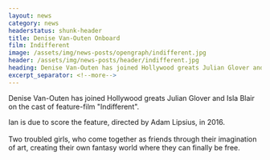 ```yaml
---
layout: news
category: news
headerstatus: shunk-header
title: Denise Van-Outen Onboard
film: Indifferent
image: /assets/img/news-posts/opengraph/indifferent.jpg
header: /assets/img/news-posts/header/indifferent.jpg
heading: Denise Van-Outen has joined Hollywood greats Julian Glover and Isla Blair on the cast of feature-film Indifferent.
excerpt_separator: <!--more-->
---
```


Denise Van-Outen has joined Hollywood greats Julian Glover and Isla Blair on the cast of feature-film "Indifferent".<!--more-->

Ian is due to score the feature, directed by Adam Lipsius, in 2016.
<br/><br/>
Two troubled girls, who come together as friends through their imagination of art, creating their own fantasy world where they can finally be free.